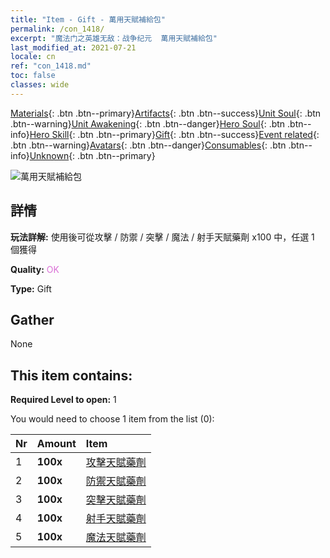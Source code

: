 ```yaml
---
title: "Item - Gift - 萬用天賦補給包"
permalink: /con_1418/
excerpt: "魔法门之英雄无敌：战争纪元  萬用天賦補給包"
last_modified_at: 2021-07-21
locale: cn
ref: "con_1418.md"
toc: false
classes: wide
---
```

 [Materials](/ItemsCN/){: .btn .btn--primary}[Artifacts](/ItemsCN/Artifacts/){: .btn .btn--success}[Unit Soul](/ItemsCN/UnitSoul/){: .btn .btn--warning}[Unit Awakening](/ItemsCN/UnitAwakening/){: .btn .btn--danger}[Hero Soul](/ItemsCN/HeroSoul/){: .btn .btn--info}[Hero Skill](/ItemsCN/HeroSkill/){: .btn .btn--primary}[Gift](/ItemsCN/Gift/){: .btn .btn--success}[Event related](/ItemsCN/Events/){: .btn .btn--warning}[Avatars](/ItemsCN/Avatars/){: .btn .btn--danger}[Consumables](/ItemsCN/Consumables/){: .btn .btn--info}[Unknown](/ItemsCN/Unknown/){: .btn .btn--primary}

 ![萬用天賦補給包](/images/t/i_907032.png)

## 詳情
 **玩法詳解:** 使用後可從攻擊 / 防禦 / 突擊 / 魔法 / 射手天賦藥劑 x100 中，任選 1 個獲得

 **Quality:** <span style="color: #DA70D6">OK</span>

 **Type:** Gift

## Gather

  None

## This item contains:

 **Required Level to open:** 1

 You would need to choose 1 item from the list (0):

  | Nr | Amount |     Item    |
  |:---|:-------|:------------|
  | 1 |  **100x** | [攻擊天賦藥劑](/cn/Items/con_786/) |  | 
  | 2 |  **100x** | [防禦天賦藥劑](/cn/Items/con_787/) |  | 
  | 3 |  **100x** | [突擊天賦藥劑](/cn/Items/con_788/) |  | 
  | 4 |  **100x** | [射手天賦藥劑](/cn/Items/con_789/) |  | 
  | 5 |  **100x** | [魔法天賦藥劑](/cn/Items/con_790/) |  | 

